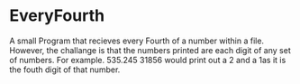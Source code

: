 # EveryFourth
A small Program that recieves every Fourth of a number within a file. However, the challange is that the numbers printed are each digit of any set of numbers. For example. 535.245  31856 would print out a 2  and a 1as it is the fouth digit of that number.
